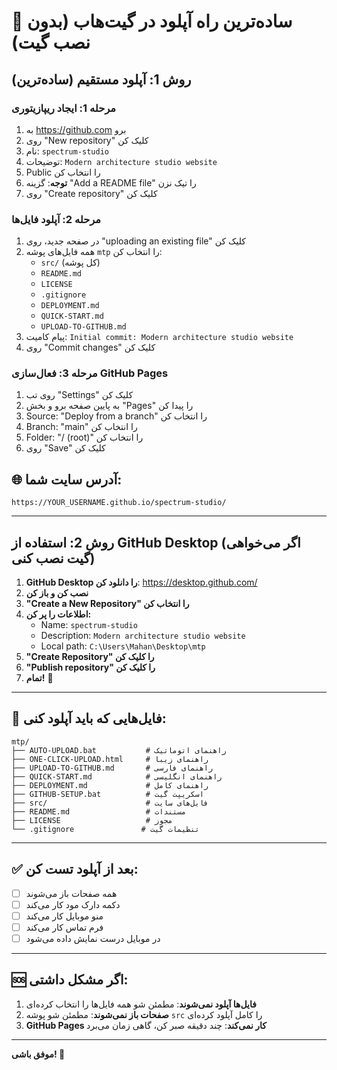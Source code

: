 # 🎯 ساده‌ترین راه آپلود در گیت‌هاب (بدون نصب گیت)

## روش 1: آپلود مستقیم (ساده‌ترین)

### مرحله 1: ایجاد ریپازیتوری

1. به https://github.com برو
2. روی "New repository" کلیک کن
3. نام: `spectrum-studio`
4. توضیحات: `Modern architecture studio website`
5. Public را انتخاب کن
6. **توجه**: گزینه "Add a README file" را تیک نزن
7. روی "Create repository" کلیک کن

### مرحله 2: آپلود فایل‌ها

1. در صفحه جدید، روی "uploading an existing file" کلیک کن
2. همه فایل‌های پوشه `mtp` را انتخاب کن:
   - `src/` (کل پوشه)
   - `README.md`
   - `LICENSE`
   - `.gitignore`
   - `DEPLOYMENT.md`
   - `QUICK-START.md`
   - `UPLOAD-TO-GITHUB.md`
3. پیام کامیت: `Initial commit: Modern architecture studio website`
4. روی "Commit changes" کلیک کن

### مرحله 3: فعال‌سازی GitHub Pages

1. روی تب "Settings" کلیک کن
2. به پایین صفحه برو و بخش "Pages" را پیدا کن
3. Source: "Deploy from a branch" را انتخاب کن
4. Branch: "main" را انتخاب کن
5. Folder: "/ (root)" را انتخاب کن
6. روی "Save" کلیک کن

## 🌐 آدرس سایت شما:

`https://YOUR_USERNAME.github.io/spectrum-studio/`

---

## روش 2: استفاده از GitHub Desktop (اگر می‌خواهی گیت نصب کنی)

1. **GitHub Desktop را دانلود کن**: https://desktop.github.com/
2. **نصب کن و باز کن**
3. **"Create a New Repository" را انتخاب کن**
4. **اطلاعات را پر کن:**
   - Name: `spectrum-studio`
   - Description: `Modern architecture studio website`
   - Local path: `C:\Users\Mahan\Desktop\mtp`
5. **"Create Repository" را کلیک کن**
6. **"Publish repository" را کلیک کن**
7. **تمام!** 🎉

---

## 📁 فایل‌هایی که باید آپلود کنی:

```
mtp/
├── AUTO-UPLOAD.bat           # راهنمای اتوماتیک
├── ONE-CLICK-UPLOAD.html     # راهنمای زیبا
├── UPLOAD-TO-GITHUB.md       # راهنمای فارسی
├── QUICK-START.md            # راهنمای انگلیسی
├── DEPLOYMENT.md             # راهنمای کامل
├── GITHUB-SETUP.bat          # اسکریپت گیت
├── src/                      # فایل‌های سایت
├── README.md                 # مستندات
├── LICENSE                   # مجوز
└── .gitignore               # تنظیمات گیت
```

---

## ✅ بعد از آپلود تست کن:

- [ ] همه صفحات باز می‌شوند
- [ ] دکمه دارک مود کار می‌کند
- [ ] منو موبایل کار می‌کند
- [ ] فرم تماس کار می‌کند
- [ ] در موبایل درست نمایش داده می‌شود

---

## 🆘 اگر مشکل داشتی:

1. **فایل‌ها آپلود نمی‌شوند**: مطمئن شو همه فایل‌ها را انتخاب کرده‌ای
2. **صفحات باز نمی‌شوند**: مطمئن شو پوشه `src` را کامل آپلود کرده‌ای
3. **GitHub Pages کار نمی‌کند**: چند دقیقه صبر کن، گاهی زمان می‌برد

---

**موفق باشی! 🌟**
